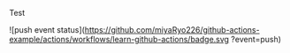 Test

![push event status](https://github.com/miyaRyo226/github-actions-example/actions/workflows/learn-github-actions/badge.svg
?event=push)

